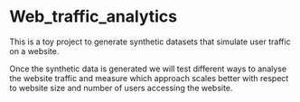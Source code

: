 # Web_traffic_analytics

This is a toy project to generate synthetic datasets that simulate user traffic on a website.

Once the synthetic data is generated we will test different ways to analyse the website traffic and measure which approach scales better with respect to website size and number of users accessing the website.
